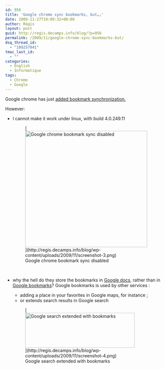 ```yaml
---
id: 956
title: 'Google chrome sync bookmarks, but…;'
date: 2009-11-27T19:09:32+00:00
author: Régis
layout: post
guid: http://regis.decamps.info/blog/?p=956
permalink: /2009/11/google-chrome-sync-bookmarks-but/
dsq_thread_id:
  - "189257841"
tmac_last_id:
  - ""
categories:
  - English
  - Informatique
tags:
  - Chrome
  - Google
---
```

Google chrome has just [added bookmark synchronization.](http://www.chromeplugins.org/chrome/google-chrome-bookmarks-sync-feature/) 

However:

  * I cannot make it work under linux, with build 4.0.249.11
  
    <figure id="attachment_957" style="width: 390px" class="wp-caption alignleft">[<img src="http://regis.decamps.info/blog/wp-content/uploads/2009/11/screenshot-3.png" alt="Google chrome bookmark sync disabled" title="Wrench menu" width="390" height="370" class="size-full wp-image-957" srcset="http://regis.decamps.info/blog/wp-content/uploads/2009/11/screenshot-3.png 390w, http://regis.decamps.info/blog/wp-content/uploads/2009/11/screenshot-3-350x332.png 350w" sizes="(max-width: 390px) 100vw, 390px" />](http://regis.decamps.info/blog/wp-content/uploads/2009/11/screenshot-3.png)<figcaption class="wp-caption-text">Google chrome bookmark sync disabled</figcaption></figure><br clear="all" />
  * why the hell do they store the bookmarks in [Google docs](http://docs.google.com/), rather than in [Google bookmarks](http://www.google.com/bookmarks/)? Google bookmarks is used by other services : 
      * adding a place in your favorites in Google maps, for instance ; 
      * or extends search results in Google search
    <figure id="attachment_959" style="width: 350px" class="wp-caption alignleft">[<img src="http://regis.decamps.info/blog/wp-content/uploads/2009/11/screenshot-4-350x111.png" alt="Google search extended with bookmarks" title="Google search extended with bookmarks" width="350" height="111" class="size-medium wp-image-959" srcset="http://regis.decamps.info/blog/wp-content/uploads/2009/11/screenshot-4-350x111.png 350w, http://regis.decamps.info/blog/wp-content/uploads/2009/11/screenshot-4.png 677w" sizes="(max-width: 350px) 100vw, 350px" />](http://regis.decamps.info/blog/wp-content/uploads/2009/11/screenshot-4.png)<figcaption class="wp-caption-text">Google search extended with bookmarks</figcaption></figure> </ul>
